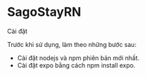 # SagoStayRN

Cài đặt

Trước khi sử dụng, làm theo những bước sau:

* Cài đặt nodejs và npm phiên bản mới nhất.
* Cài đặt expo bằng cách npm install expo.
